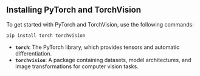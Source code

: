 ## Installing PyTorch and TorchVision
To get started with PyTorch and TorchVision, use the following commands:

```bash
pip install torch torchvision
```

- **`torch`**: The PyTorch library, which provides tensors and automatic differentiation.
- **`torchvision`**: A package containing datasets, model architectures, and image transformations for computer vision tasks.
